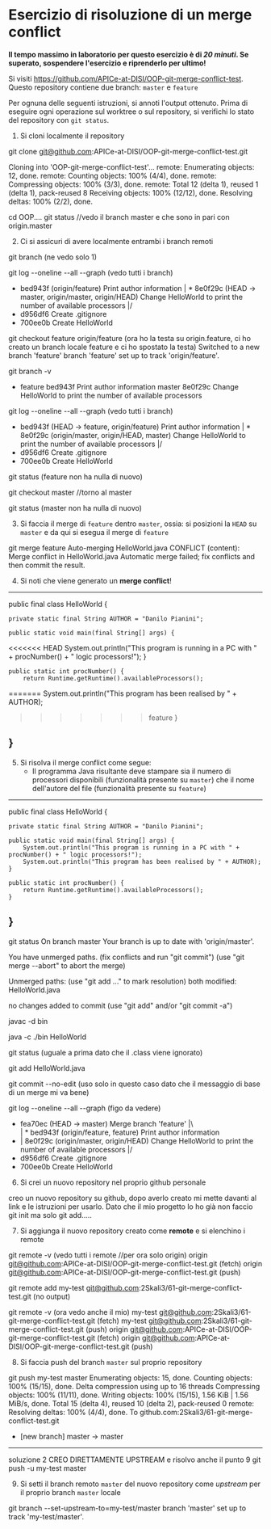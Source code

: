 # Esercizio di risoluzione di un merge conflict

**Il tempo massimo in laboratorio per questo esercizio è di _20 minuti_.
Se superato, sospendere l'esercizio e riprenderlo per ultimo!**

Si visiti https://github.com/APICe-at-DISI/OOP-git-merge-conflict-test.
Questo repository contiene due branch: `master` e `feature`

Per ognuna delle seguenti istruzioni, si annoti l'output ottenuto.
Prima di eseguire ogni operazione sul worktree o sul repository,
si verifichi lo stato del repository con `git status`.

1. Si cloni localmente il repository

git clone git@github.com:APICe-at-DISI/OOP-git-merge-conflict-test.git

Cloning into 'OOP-git-merge-conflict-test'...
remote: Enumerating objects: 12, done.
remote: Counting objects: 100% (4/4), done.
remote: Compressing objects: 100% (3/3), done.
remote: Total 12 (delta 1), reused 1 (delta 1), pack-reused 8
Receiving objects: 100% (12/12), done.
Resolving deltas: 100% (2/2), done.

cd OOP....
git status //vedo il branch master e che sono in pari con origin.master

2. Ci si assicuri di avere localmente entrambi i branch remoti

git branch (ne vedo solo 1)

git log --oneline --all --graph (vedo tutti i branch)
* bed943f (origin/feature) Print author information
| * 8e0f29c (HEAD -> master, origin/master, origin/HEAD) Change HelloWorld to print the number of available processors
|/
* d956df6 Create .gitignore
* 700ee0b Create HelloWorld

git checkout feature origin/feature (ora ho la testa su origin.feature, ci ho creato un branch locale feature e ci ho spostato la testa)
Switched to a new branch 'feature'
branch 'feature' set up to track 'origin/feature'.

git branch -v
* feature bed943f Print author information
  master  8e0f29c Change HelloWorld to print the number of available processors

git log --oneline --all --graph (vedo tutti i branch)
* bed943f (HEAD -> feature, origin/feature) Print author information
| * 8e0f29c (origin/master, origin/HEAD, master) Change HelloWorld to print the number of available processors
|/
* d956df6 Create .gitignore
* 700ee0b Create HelloWorld

git status (feature non ha nulla di nuovo)

git checkout master //torno al master

git status (master non ha nulla di nuovo)

3. Si faccia il merge di `feature` dentro `master`, ossia: si posizioni la `HEAD` su `master`
   e da qui si esegua il merge di `feature`

git merge feature
Auto-merging HelloWorld.java
CONFLICT (content): Merge conflict in HelloWorld.java
Automatic merge failed; fix conflicts and then commit the result.

4. Si noti che viene generato un **merge conflict**!

-------------------------------------------------------------
public final class HelloWorld {

	private static final String AUTHOR = "Danilo Pianini";

	public static void main(final String[] args) {
<<<<<<< HEAD
		System.out.println("This program is running in a PC with " + procNumber() + " logic processors!");
	}

	public static int procNumber() {
		return Runtime.getRuntime().availableProcessors();
=======
		System.out.println("This program has been realised by " + AUTHOR);
>>>>>>> feature
	}

}
---------------------------------------------------

5. Si risolva il merge conflict come segue:
   - Il programma Java risultante deve stampare sia il numero di processori disponibili
     (funzionalità presente su `master`)
     che il nome dell'autore del file
     (funzionalità presente su `feature`)

-------------------------------------------------------
public final class HelloWorld {

	private static final String AUTHOR = "Danilo Pianini";

	public static void main(final String[] args) {
		System.out.println("This program is running in a PC with " + procNumber() + " logic processors!");
		System.out.println("This program has been realised by " + AUTHOR);
	}

	public static int procNumber() {
		return Runtime.getRuntime().availableProcessors();
	}

}
----------------------------------------------------

git status
On branch master
Your branch is up to date with 'origin/master'.

You have unmerged paths.
  (fix conflicts and run "git commit")
  (use "git merge --abort" to abort the merge)

Unmerged paths:
  (use "git add <file>..." to mark resolution)
        both modified:   HelloWorld.java

no changes added to commit (use "git add" and/or "git commit -a")

javac -d bin

java -c ./bin HelloWorld

git status (uguale a prima dato che il .class viene ignorato)

git add HelloWorld.java

git commit --no-edit (uso solo in questo caso dato che il messaggio di base di un merge mi va bene)

git log --oneline --all --graph (figo da vedere)
*   fea70ec (HEAD -> master) Merge branch 'feature'
|\  
| * bed943f (origin/feature, feature) Print author information
* | 8e0f29c (origin/master, origin/HEAD) Change HelloWorld to print the number of available processors
|/  
* d956df6 Create .gitignore
* 700ee0b Create HelloWorld

6. Si crei un nuovo repository nel proprio github personale

creo un nuovo repository su github, dopo averlo creato mi mette davanti al link e le istruzioni per usarlo. Dato che il mio progetto lo ho già non faccio git init ma solo git add.....

7. Si aggiunga il nuovo repository creato come **remote** e si elenchino i remote

git remote -v (vedo tutti i remote //per ora solo origin)
origin  git@github.com:APICe-at-DISI/OOP-git-merge-conflict-test.git (fetch)
origin  git@github.com:APICe-at-DISI/OOP-git-merge-conflict-test.git (push)

git remote add my-test git@github.com:2Skali3/61-git-merge-conflict-test.git (no output)

git remote -v (ora vedo anche il mio)
my-test git@github.com:2Skali3/61-git-merge-conflict-test.git (fetch)
my-test git@github.com:2Skali3/61-git-merge-conflict-test.git (push)
origin  git@github.com:APICe-at-DISI/OOP-git-merge-conflict-test.git (fetch)
origin  git@github.com:APICe-at-DISI/OOP-git-merge-conflict-test.git (push)

8. Si faccia push del branch `master` sul proprio repository

git push my-test master
Enumerating objects: 15, done.
Counting objects: 100% (15/15), done.
Delta compression using up to 16 threads
Compressing objects: 100% (11/11), done.
Writing objects: 100% (15/15), 1.56 KiB | 1.56 MiB/s, done.
Total 15 (delta 4), reused 10 (delta 2), pack-reused 0
remote: Resolving deltas: 100% (4/4), done.
To github.com:2Skali3/61-git-merge-conflict-test.git
 * [new branch]      master -> master

---------------
soluzione 2 CREO DIRETTAMENTE UPSTREAM e risolvo anche il punto 9
git push -u my-test master

9. Si setti il branch remoto `master` del nuovo repository come *upstream* per il proprio branch `master` locale

git branch --set-upstream-to=my-test/master
branch 'master' set up to track 'my-test/master'.
